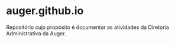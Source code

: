 # auger.github.io
Repositório cujo propósito é documentar as atividades da Diretoria Administrativa da Auger.
